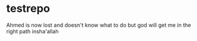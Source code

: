 # testrepo
Ahmed is now lost and doesn't know what to do but god will get me in the right path insha'allah
